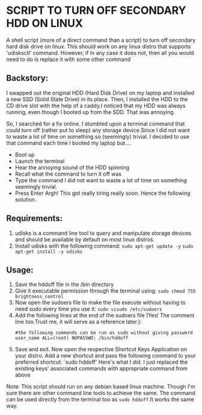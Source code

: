 # SCRIPT TO TURN OFF SECONDARY HDD ON LINUX

A shell script (more of a direct command than a script) to turn off secondary hard disk drive on linux.
This should work on any linux distro that supports 'udisksctl' command. However, if in any case it does not, then all you would need to do is replace it with some other command

## Backstory:

I swapped out the original HDD (Hard Disk Drive) on my laptop and installed a new SSD (Solid State Drive) in its place. Then, I installed the HDD to the CD drive slot with the help of a caddy.I noticed that my HDD was always running, even though I booted up from the SDD. That was annoying.

So, I searched for a fix online. I stumbled upon a terminal command that could turn off (rather put to sleep) any storage device.Since I did not want to waste a lot of time on something so (seemingly) trivial. I decided to use that command each time I booted my laptop but....
  - Boot up
  - Launch the terminal
  - Hear the annoying sound of the HDD spinning
  - Recall what the command to turn it off was
  - Type the command  I did not want to waste a lot of time on something seemingly trivial.
  - Press Enter
Argh! This got really tiring really soon. Hence the following solution.

## Requirements:

1. udisks is a command line tool to query and manipulate storage devices and should be available by default on most linux distros. 
2. Install udisks with the following command:
    `sudo apt-get update -y`
    `sudo apt-get install -y udisks`

## Usage:

1. Save the hddoff file in the /bin directory
2. Give it executable permission through the terminal using:
    `sudo chmod 755 brightness_control`
3. Now open the sudoers file to make the file execute without having to need sudo every time you use it:
    `sudo visudo /etc/sudoers`
4. Add the following lines at the end of the sudoers file (Yes! The comment line too.Trust me, it will serve as a reference later.):
    ```
    #the following commands can be run as sudo without giving password
    user_name ALL=(root) NOPASSWD: /bin/hddoff
    ```
5. Save and exit. Now open the respective Shortcut Keys Application on your distro. Add a new shortcut and pass the following command to your preferred shortcut:
    `sudo hddoff'
    Here's what I did. I just replaced the existing keys' associated commands with appropriate command from above

Note: This script should run on any debian based linux machine. Though I'm sure there are other command line tools to achieve the same.
The command can be used directly from the terminal too as `sudo hddoff`.It works the same way.
